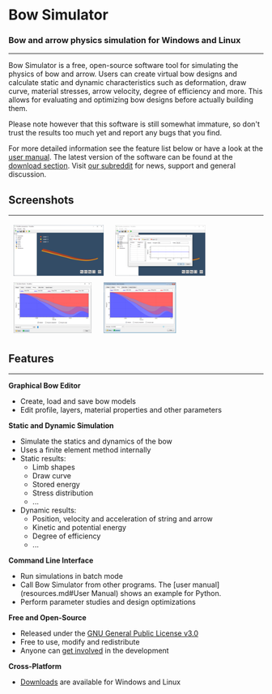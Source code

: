 # Bow Simulator
<h3>Bow and arrow physics simulation for Windows and Linux</h3>

---

Bow Simulator is a free, open-source software tool for simulating the physics of bow and arrow.
Users can create virtual bow designs and calculate static and dynamic characteristics such as deformation, draw curve, material stresses, arrow velocity, degree of efficiency and more.
This allows for evaluating and optimizing bow designs before actually building them.

Please note however that this software is still somewhat immature, so don't trust the results too much yet and report any bugs that you find.

For more detailed information see the feature list below or have a look at the [user manual](resources.md).
The latest version of the software can be found at the [download section](download.md). Visit [our subreddit](https://www.reddit.com/r/VirtualBow) for news, support and general discussion.

## Screenshots

---

<a href="../images/screenshot_01.png" ><img src="../images/screenshot_01_thumb.png" style="height: 100px; margin: 5px 10px 5px 10px"></a>
<a href="../images/screenshot_02.png" ><img src="../images/screenshot_02_thumb.png" style="height: 100px; margin: 5px 10px 5px 10px"></a>
<a href="../images/screenshot_04.png" ><img src="../images/screenshot_04_thumb.png" style="height: 100px; margin: 5px 10px 5px 10px"></a>
<a href="../images/screenshot_05.png" ><img src="../images/screenshot_05_thumb.png" style="height: 100px; margin: 5px 10px 5px 10px"></a>

## Features

---

**Graphical Bow Editor**

* Create, load and save bow models
* Edit profile, layers, material properties and other parameters


**Static and Dynamic Simulation**

* Simulate the statics and dynamics of the bow
* Uses a finite element method internally
* Static results:
    - Limb shapes
    - Draw curve
    - Stored energy
    - Stress distribution
    - ...
* Dynamic results:
    - Position, velocity and acceleration of string and arrow
    - Kinetic and potential energy
    - Degree of efficiency
    - ...

**Command Line Interface**

* Run simulations in batch mode
* Call Bow Simulator from other programs. The [user manual](resources.md#User Manual) shows an example for Python.
* Perform parameter studies and design optimizations

<!--
**Fully Documented**

* [User Manual](resources.md#User Manual): Helps you getting started with the program.
* [Technical Documentation](resources.md#Technical Documentation): Detailed documentation of the internal simulation methods.
<br><br>
-->

**Free and Open-Source**

* Released under the [GNU General Public License v3.0](https://www.gnu.org/licenses/gpl.html)
* Free to use, modify and redistribute
* Anyone can [get involved](contributing.md) in the development

**Cross-Platform**

* [Downloads](download.md) are available for Windows and Linux
